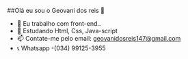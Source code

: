 ##Olá eu sou o Geovani dos reis 👋


- 🔭 Eu trabalho com front-end..
- 🌱 Estudando Html, Css, Java-script
- 📫 Contate-me pelo email: geovanidosreis147@gmail.com
- 📞 Whatsapp -(034) 99125-3955
